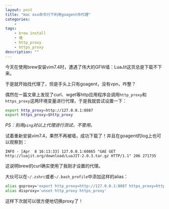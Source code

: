 ```yaml
---
layout: post
title: "mac osx命令行下利用goagent作代理"
categories:
    - 
tags:
    - brew install
    - 墙
    - http_proxy
    - https_proxy
description: ""
---
```


今天在使用brew安装vim7.4时，遭遇了伟大的GFW墙：LuaJit这货总是下载不下来。

于是就开始找代理了，但是手头上只有goagent，没有vpn，咋整？

偶然在一篇文章上发现了curl、wget等http应用程序会调用`http_proxy`和`https_proxy`这两环境变量进行代理，于是我就尝试设置一下：

```bash
export http_proxy=http://127.0.0.1:8087
export https_proxy=$http_proxy
```

_PS：别用`ping`对以上代理进行测试，不管用。_

试着重新安装vim7.4，果然不再被墙，成功下载了！并且在goagent的log上也可以观察到：

    INFO - [Apr  8 16:13:33] 127.0.0.1:60865 "GAE GET http://luajit.org/download/LuaJIT-2.0.3.tar.gz HTTP/1.1" 206 271735 

这说明brew的curl确实使用了我刚才设置的代理。


大伙可以在`~/.zshrc`或者`~/.bash_profile`中添加这样的alias：

```bash
alias goproxy='export http_proxy=http://127.0.0.1:8087 https_proxy=http://127.0.0.1:8087'
alias disproxy='unset http_proxy https_proxy'
```

这样下次就可以很方便地切换proxy了！
